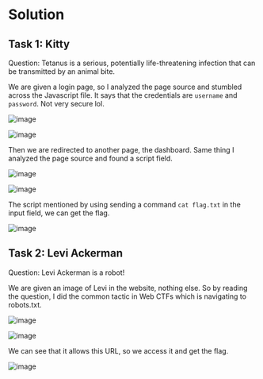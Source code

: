 # Solution
## Task 1: Kitty
Question: Tetanus is a serious, potentially life-threatening infection that can be transmitted by an animal bite.

We are given a login page, so I analyzed the page source and stumbled across the Javascript file. It says that the credentials are `username` and `password`. Not very secure lol.

![image](https://github.com/warlocksmurf/ctftime-writeups/assets/121353711/af4ad084-579e-48c8-9f55-33f4d4cea505)

![image](https://github.com/warlocksmurf/ctftime-writeups/assets/121353711/be718818-c414-4ae2-8746-fe934088144f)

Then we are redirected to another page, the dashboard. Same thing I analyzed the page source and found a script field.

![image](https://github.com/warlocksmurf/ctftime-writeups/assets/121353711/ee5c4363-b538-4203-a853-5c91cdcbb6b8)

![image](https://github.com/warlocksmurf/ctftime-writeups/assets/121353711/18da3213-798d-4d08-85ad-2ec3b67f328b)

The script mentioned by using sending a command `cat flag.txt` in the input field, we can get the flag.

![image](https://github.com/warlocksmurf/ctftime-writeups/assets/121353711/782661e9-07fb-47b0-aebc-15cbac9d82c8)

## Task 2: Levi Ackerman
Question: Levi Ackerman is a robot!

We are given an image of Levi in the website, nothing else. So by reading the question, I did the common tactic in Web CTFs which is navigating to robots.txt.

![image](https://github.com/warlocksmurf/ctftime-writeups/assets/121353711/28351273-09c4-48a0-8fc3-505d41b94200)

![image](https://github.com/warlocksmurf/ctftime-writeups/assets/121353711/b66db858-ec5d-4857-970b-d24022204a9d)

We can see that it allows this URL, so we access it and get the flag.

![image](https://github.com/warlocksmurf/ctftime-writeups/assets/121353711/0dcdc787-202c-4a7e-b4bf-251d59b618ef)
